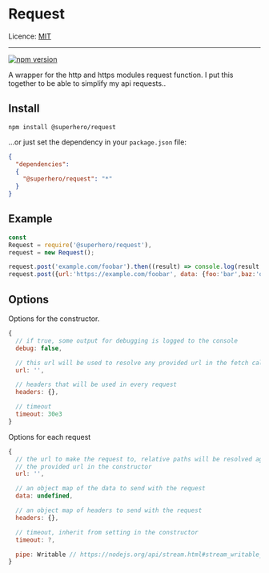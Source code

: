 # Request

Licence: [MIT](https://opensource.org/licenses/MIT)

---

[![npm version](https://badge.fury.io/js/%40superhero%2Frequest.svg)](https://badge.fury.io/js/%40superhero%2Frequest)

A wrapper for the http and https modules request function. I put this together to be able to simplify my api requests..

## Install

`npm install @superhero/request`

...or just set the dependency in your `package.json` file:

```json
{
  "dependencies":
  {
    "@superhero/request": "*"
  }
}
```

## Example

```javascript
const
Request = require('@superhero/request'),
request = new Request();

request.post('example.com/foobar').then((result) => console.log(result.status, result.headers, result.data));
request.post({url:'https://example.com/foobar', data: {foo:'bar',baz:'qux'}}).then(console.log);
```

## Options

Options for the constructor.

```javascript
{
  // if true, some output for debugging is logged to the console
  debug: false,

  // this url will be used to resolve any provided url in the fetch call
  url: '',

  // headers that will be used in every request
  headers: {},

  // timeout
  timeout: 30e3
}
```

Options for each request

```javascript
{
  // the url to make the request to, relative paths will be resolved against
  // the provided url in the constructor
  url: '',

  // an object map of the data to send with the request
  data: undefined,

  // an object map of headers to send with the request
  headers: {},

  // timeout, inherit from setting in the constructor
  timeout: ?,

  pipe: Writable // https://nodejs.org/api/stream.html#stream_writable_streams
}
```

